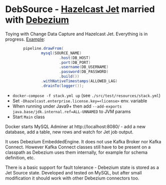# DebSource - [Hazelcast Jet](https://github.com/hazelcast/hazelcast-jet) married with [Debezium](https://github.com/debezium/debezium)

Toying with Change Data Capture and Hazelcast Jet. Everything is in progress. 
[Example](https://github.com/jerrinot/debsource/blob/0135a784abaabdce5925dca9197a3740e42b5035/src/main/java/info/jerrinot/jet/cdc/Main.java#L34-L42):
```java
        pipeline.drawFrom(
                mysql(SOURCE_NAME)
                        .host(DB_HOST)
                        .port(DB_PORT)
                        .username(DB_USERNAME)
                        .password(DB_PASSWORD)
                        .build())
                .withNativeTimestamps(ALLOWED_LAG)
                .drainTo(logger());
```

- `docker-compose -f stack.yml up` (see `./src/test/resources/stack.yml`)
- Set `-Dhazelcast.enterprise.license.key=<license>` env. variable
- When running under Java9+ then add `--add-exports java.base/jdk.internal.ref=ALL-UNNAMED` to JVM params
- Start `Main` class

Docker starts MySQL Adminer at http://localhost:8080/ - add a new database, add a table, new rows and watch for Jet job output. 

It uses Debezium EmbeddedEngine. It does not use Kafka Broker nor Kafka Connect. However Kafka Connect classes still have to be present on a classpath as Debezium uses them internally, for example for schema definition, etc. 

There is a basic support for fault tolerance - Debezium state is stored as a Jet Source state. Developed and tested on MySQL, but after small modification it should work with other Debezium connectors too.
